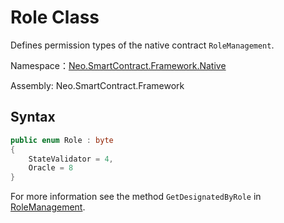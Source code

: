 # Role Class

Defines permission types of the native contract `RoleManagement`.

Namespace：[Neo.SmartContract.Framework.Native](../Neo.SmartContract.Framework.Native.md)

Assembly: Neo.SmartContract.Framework

## Syntax

```c#
public enum Role : byte
{
    StateValidator = 4,
    Oracle = 8
}
```

For more information see the method `GetDesignatedByRole` in [RoleManagement](RoleManagement.md).


